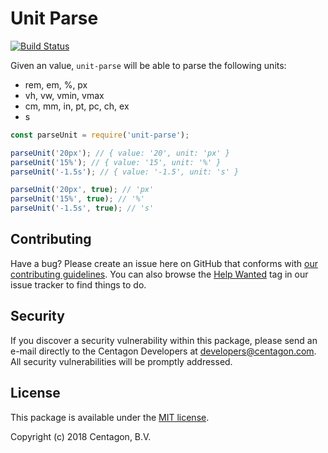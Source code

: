 # Unit Parse 

[![Build Status](https://travis-ci.org/centagon/unit-parse.svg?branch=master)](https://travis-ci.org/centagon/unit-parse)

Given an value, `unit-parse` will be able to parse the following units:
- rem, em, %, px
- vh, vw, vmin, vmax
- cm, mm, in, pt, pc, ch, ex
- s

```js
const parseUnit = require('unit-parse');

parseUnit('20px'); // { value: '20', unit: 'px' }
parseUnit('15%'); // { value: '15', unit: '%' }
parseUnit('-1.5s'); // { value: '-1.5', unit: 's' }

parseUnit('20px', true); // 'px'
parseUnit('15%', true); // '%'
parseUnit('-1.5s', true); // 's'
```

## Contributing

Have a bug? Please create an issue here on GitHub that conforms with
[our contributing guidelines](https://github.com/centagon/guidelines/blob/master/contributing.md).
You can also browse the [Help Wanted](https://github.com/centagon/primer/labels/help%20wanted)
tag in our issue tracker to find things to do.

## Security

If you discover a security vulnerability within this package, please send an e-mail directly to the Centagon
Developers at [developers@centagon.com](mailto:developers@centagon.com). All security vulnerabilities will be
promptly addressed.

## License

This package is available under the [MIT license](https://github.com/centagon/unit-parse/blob/master/LICENSE.md).

Copyright (c) 2018 Centagon, B.V.
